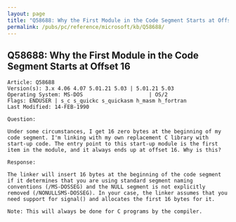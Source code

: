 ```yaml
---
layout: page
title: "Q58688: Why the First Module in the Code Segment Starts at Offset 16"
permalink: /pubs/pc/reference/microsoft/kb/Q58688/
---
```


## Q58688: Why the First Module in the Code Segment Starts at Offset 16

	Article: Q58688
	Version(s): 3.x 4.06 4.07 5.01.21 5.03 | 5.01.21 5.03
	Operating System: MS-DOS                     | OS/2
	Flags: ENDUSER | s_c s_quickc s_quickasm h_masm h_fortran
	Last Modified: 14-FEB-1990
	
	Question:
	
	Under some circumstances, I get 16 zero bytes at the beginning of my
	code segment. I'm linking with my own replacement C library with
	start-up code. The entry point to this start-up module is the first
	item in the module, and it always ends up at offset 16. Why is this?
	
	Response:
	
	The linker will insert 16 bytes at the beginning of the code segment
	if it determines that you are using standard segment naming
	conventions (/MS-DOSSEG) and the NULL segment is not explicitly
	removed (/NONULLSMS-DOSSEG). In your case, the linker assumes that you
	need support for signal() and allocates the first 16 bytes for it.
	
	Note: This will always be done for C programs by the compiler.
